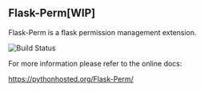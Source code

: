Flask-Perm[WIP]
---------------

Flask-Perm is a flask permission management extension.

![Build Status](https://travis-ci.org/soasme/flask-perm.svg?branch=master)

For more information please refer to the online docs:

https://pythonhosted.org/Flask-Perm/
